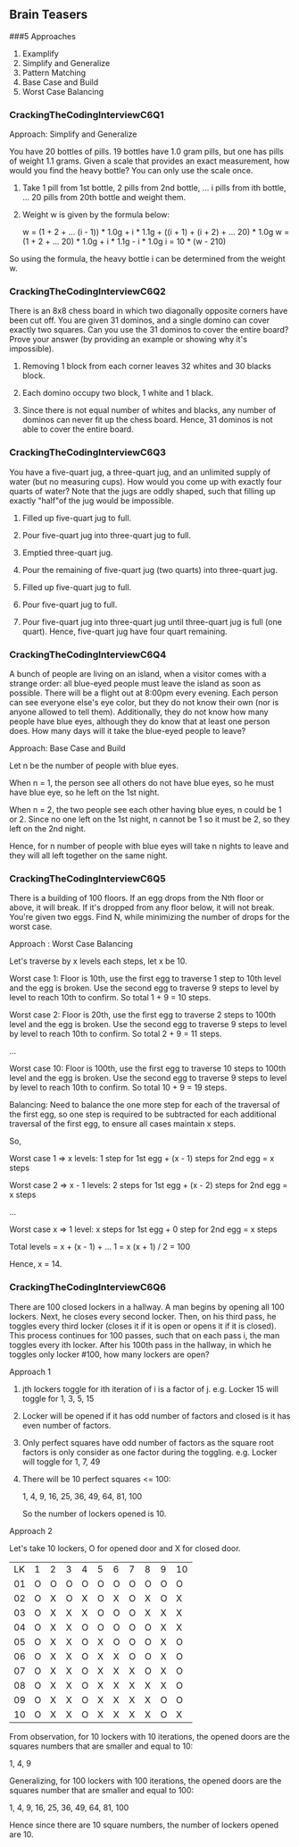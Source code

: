 ## Brain Teasers

###5 Approaches
1. Examplify
2. Simplify and Generalize
3. Pattern Matching
4. Base Case and Build
5. Worst Case Balancing

### CrackingTheCodingInterviewC6Q1

Approach: Simplify and Generalize

You have 20 bottles of pills. 19 bottles have 1.0 gram pills, but one has pills
of weight 1.1 grams. Given a scale that provides an exact measurement, how
would you find the heavy bottle? You can only use the scale once.

1. Take 1 pill from 1st bottle, 2 pills from 2nd bottle, ... 
   i pills from ith bottle, ... 20 pills from 20th bottle and weight them.
   
2. Weight w is given by the formula below:

   w = (1 + 2 + ... (i - 1)) * 1.0g + i * 1.1g + ((i + 1) + (i + 2) + ... 20) * 1.0g
   w = (1 + 2 + ... 20) * 1.0g + i * 1.1g - i * 1.0g
   i = 10 * (w - 210)

So using the formula, the heavy bottle i can be determined from the weight w.


### CrackingTheCodingInterviewC6Q2

There is an 8x8 chess board in which two diagonally opposite corners have
been cut off. You are given 31 dominos, and a single domino can cover exactly
two squares. Can you use the 31 dominos to cover the entire board? Prove your
answer (by providing an example or showing why it's impossible).

1. Removing 1 block from each corner leaves 32 whites and 30 blacks block.

2. Each domino occupy two block, 1 white and 1 black.

3. Since there is not equal number of whites and blacks, any number of dominos can never 
   fit up the chess board. Hence, 31 dominos is not able to cover the entire board.
   
   
### CrackingTheCodingInterviewC6Q3

You have a five-quart jug, a three-quart jug, and an unlimited supply of water
(but no measuring cups). How would you come up with exactly four quarts of
water? Note that the jugs are oddly shaped, such that filling up exactly "half"of
the jug would be impossible.

1. Filled up five-quart jug to full.

2. Pour five-quart jug into three-quart jug to full.

3. Emptied three-quart jug.

3. Pour the remaining of five-quart jug (two quarts) into three-quart jug.

4. Filled up five-quart jug to full.

5. Pour five-quart jug to full.

6. Pour five-quart jug into three-quart jug until three-quart jug is full (one quart).
   Hence, five-quart jug have four quart remaining.


### CrackingTheCodingInterviewC6Q4
   
A bunch of people are living on an island, when a visitor comes with a strange
order: all blue-eyed people must leave the island as soon as possible. There will
be a flight out at 8:00pm every evening. Each person can see everyone else's
eye color, but they do not know their own (nor is anyone allowed to tell them).
Additionally, they do not know how many people have blue eyes, although they
do know that at least one person does. How many days will it take the blue-eyed
people to leave?

Approach: Base Case and Build

Let n be the number of people with blue eyes.

When n = 1, the person see all others do not have blue eyes, so he must have blue eye, 
so he left on the 1st night.

When n = 2, the two people see each other having blue eyes, n could be 1 or 2. Since no one 
left on the 1st night, n cannot be 1 so it must be 2, so they left on the 2nd night.

Hence, for n number of people with blue eyes will take n nights to leave and they will 
all left together on the same night.


### CrackingTheCodingInterviewC6Q5

There is a building of 100 floors. If an egg drops from the Nth floor or above, it
will break. If it's dropped from any floor below, it will not break. You're given two
eggs. Find N, while minimizing the number of drops for the worst case.

Approach : Worst Case Balancing

Let's traverse by x levels each steps, let x be 10.

Worst case 1: Floor is 10th, use the first egg to traverse 1 step to 10th level and the egg 
is broken. Use the second egg to traverse 9 steps to level by level to reach 10th to confirm. 
So total 1 + 9 = 10 steps.

Worst case 2: Floor is 20th, use the first egg to traverse 2 steps to 100th level and the egg 
is broken. Use the second egg to traverse 9 steps to level by level to reach 10th to confirm. 
So total 2 + 9 = 11 steps.

...

Worst case 10: Floor is 100th, use the first egg to traverse 10 steps to 100th level and the egg 
is broken. Use the second egg to traverse 9 steps to level by level to reach 10th to confirm. 
So total 10 + 9 = 19 steps.

Balancing: Need to balance the one more step for each of the traversal of the first egg, so one step
is required to be subtracted for each additional traversal of the first egg, to ensure all cases
maintain x steps.

So,

Worst case 1 => x levels: 1 step for 1st egg + (x - 1) steps for 2nd egg = x steps

Worst case 2 => x - 1 levels: 2 steps for 1st egg + (x - 2) steps for 2nd egg = x steps

...

Worst case x => 1 level: x steps for 1st egg + 0 step for 2nd egg = x steps 

Total levels  = x + (x - 1) + ... 1 = x (x + 1) / 2 = 100

Hence, x = 14.


### CrackingTheCodingInterviewC6Q6

There are 100 closed lockers in a hallway. A man begins by opening all 100
lockers. Next, he closes every second locker. Then, on his third pass, he toggles
every third locker (closes it if it is open or opens it if it is closed). This process
continues for 100 passes, such that on each pass i, the man toggles every ith
locker. After his 100th pass in the hallway, in which he toggles only locker #100,
how many lockers are open?

Approach 1

1. jth lockers toggle for ith iteration of i is a factor of j.
   e.g. Locker 15 will toggle for 1, 3, 5, 15
   
2. Locker will be opened if it has odd number of factors and closed is it has 
   even number of factors.
   
3. Only perfect squares have odd number of factors as the square root factors is only
   consider as one factor during the toggling.
   e.g. Locker will toggle for 1, 7, 49
   
4. There will be 10 perfect squares <= 100:

   1, 4, 9, 16, 25, 36, 49, 64, 81, 100
   
   So the number of lockers opened is 10.
          

Approach 2

Let's take 10 lockers, O for opened door and X for closed door.

<table>
	<tr><td>LK</td><td>1</td><td>2</td><td>3</td><td>4</td><td>5</td><td>6</td><td>7</td><td>8</td><td>9</td><td>10</td></tr>  
	<tr><td>01</td><td>O</td><td>O</td><td>O</td><td>O</td><td>O</td><td>O</td><td>O</td><td>O</td><td>O</td><td>O</td></tr>
	<tr><td>02</td><td>O</td><td>X</td><td>O</td><td>X</td><td>O</td><td>X</td><td>O</td><td>X</td><td>O</td><td>X</td></tr>
	<tr><td>03</td><td>O</td><td>X</td><td>X</td><td>X</td><td>O</td><td>O</td><td>O</td><td>X</td><td>X</td><td>X</td></tr>
	<tr><td>04</td><td>O</td><td>X</td><td>X</td><td>O</td><td>O</td><td>O</td><td>O</td><td>O</td><td>X</td><td>X</td></tr>
	<tr><td>05</td><td>O</td><td>X</td><td>X</td><td>O</td><td>X</td><td>O</td><td>O</td><td>O</td><td>X</td><td>O</td></tr>
	<tr><td>06</td><td>O</td><td>X</td><td>X</td><td>O</td><td>X</td><td>X</td><td>O</td><td>O</td><td>X</td><td>O</td></tr>
	<tr><td>07</td><td>O</td><td>X</td><td>X</td><td>O</td><td>X</td><td>X</td><td>X</td><td>O</td><td>X</td><td>O</td></tr>
	<tr><td>08</td><td>O</td><td>X</td><td>X</td><td>O</td><td>X</td><td>X</td><td>X</td><td>X</td><td>X</td><td>O</td></tr>
	<tr><td>09</td><td>O</td><td>X</td><td>X</td><td>O</td><td>X</td><td>X</td><td>X</td><td>X</td><td>O</td><td>O</td></tr>
	<tr><td>10</td><td>O</td><td>X</td><td>X</td><td>O</td><td>X</td><td>X</td><td>X</td><td>X</td><td>O</td><td>X</td></tr>
</table>

From observation, for 10 lockers with 10 iterations, the opened doors are the squares numbers 
that are smaller and equal to 10:

1, 4, 9

Generalizing, for 100 lockers with 100 iterations, the opened doors are the squares number
that are smaller and equal to 100:

1, 4, 9, 16, 25, 36, 49, 64, 81, 100

Hence since there are 10 square numbers, the number of lockers opened are 10.